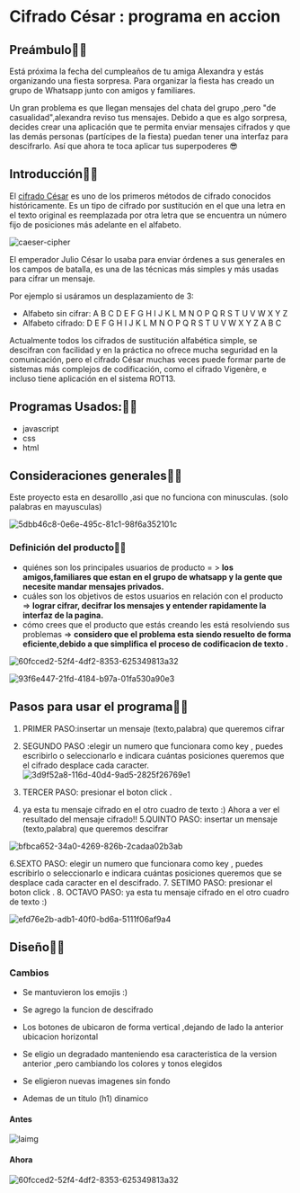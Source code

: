 # Cifrado César : programa en accion 

## Preámbulo💙😉

Está próxima la fecha del cumpleaños de tu amiga Alexandra y estás organizando una
fiesta sorpresa. Para organizar la fiesta has creado un grupo de Whatsapp junto
con amigos y familiares.

Un gran problema es que llegan mensajes del chata del grupo ,pero "de casualidad",alexandra reviso tus mensajes. Debido a que es algo sorpresa, decides
crear una aplicación que te permita enviar mensajes cifrados y que las demás
personas (partícipes de la fiesta) puedan tener una interfaz para
descifrarlo. Así que ahora te toca aplicar tus superpoderes 😎

## Introducción💙😉

El [cifrado César](https://en.wikipedia.org/wiki/Caesar_cipher) es uno de los
primeros métodos de cifrado conocidos históricamente. Es un tipo de cifrado por
sustitución en el que una letra en el texto original es reemplazada por otra
letra que se encuentra un número fijo de posiciones más adelante en el alfabeto.

![caeser-cipher](https://upload.wikimedia.org/wikipedia/commons/thumb/2/2b/Caesar3.svg/2000px-Caesar3.svg.png)

El emperador Julio César lo usaba para enviar órdenes a sus generales en los
campos de batalla, es una de las técnicas más simples y más usadas para cifrar
un mensaje.

Por ejemplo si usáramos un desplazamiento de 3:

* Alfabeto sin cifrar: A B C D E F G H I J K L M N O P Q R S T U V W X Y Z
* Alfabeto cifrado: D E F G H I J K L M N O P Q R S T U V W X Y Z A B C

Actualmente todos los cifrados de sustitución alfabética simple, se descifran
con facilidad y en la práctica no ofrece mucha seguridad en la comunicación,
pero el cifrado César muchas veces puede formar parte de sistemas más complejos
de codificación, como el cifrado Vigenère, e incluso tiene aplicación en el
sistema ROT13.

## Programas Usados:💙😉

- javascript
- css
- html

## Consideraciones generales💙😉



 Este proyecto esta en desarolllo ,asi que no funciona con minusculas. (solo palabras en mayusculas)
 

  ![5dbb46c8-0e6e-495c-81c1-98f6a352101c](https://user-images.githubusercontent.com/39390011/40810742-5dacdb86-64f4-11e8-8028-1dfb885aa2d0.jpg)


### Definición del producto💙😉

* quiénes son los principales usuarios de producto = > __los amigos,familiares que estan en el grupo de whatsapp y la gente que necesite mandar mensajes privados.__
* cuáles son los objetivos de estos usuarios en relación con el producto => __lograr cifrar, decifrar los mensajes y entender rapidamente la interfaz de la pagina.__
* cómo crees que el producto que estás creando les está resolviendo sus problemas => __considero que el problema esta siendo resuelto de forma eficiente,debido a que simplifica el proceso de codificacion de texto .__
 
 ![60fcced2-52f4-4df2-8353-625349813a32](https://user-images.githubusercontent.com/39390011/40810737-5cd144c2-64f4-11e8-837e-e32de59c1b9f.jpg)

 ![93f6e447-21fd-4184-b97a-01fa530a90e3](https://user-images.githubusercontent.com/39390011/40810738-5cf52f04-64f4-11e8-9f98-dc7abf0f681c.jpg)
 



## Pasos para usar el programa💙😉

1. PRIMER PASO:insertar un mensaje (texto,palabra) que queremos cifrar
2. SEGUNDO PASO :elegir un numero que funcionara como key , puedes escribirlo o seleccionarlo e  indicara cuántas posiciones queremos que el cifrado desplace cada caracter.
  ![3d9f52a8-116d-40d4-9ad5-2825f26769e1](https://user-images.githubusercontent.com/39390011/40810741-5d7f5cba-64f4-11e8-8927-232a19217b8e.jpg)


3. TERCER PASO: presionar el boton click .
4. ya esta tu mensaje cifrado en el otro cuadro de texto :)
   Ahora a ver el resultado del mensaje cifrado!!
5.QUINTO PASO: insertar un mensaje (texto,palabra) que queremos descifrar

![bfbca652-34a0-4269-826b-2cadaa02b3ab](https://user-images.githubusercontent.com/39390011/40810739-5d26f386-64f4-11e8-85c9-9233744218b2.jpg)

6.SEXTO PASO: elegir un numero que funcionara como key , puedes escribirlo o seleccionarlo e  indicara cuántas posiciones queremos que      se desplace cada caracter en el descifrado.
7. SETIMO PASO: presionar el boton click .
8. OCTAVO PASO: ya esta tu mensaje cifrado en el otro cuadro de texto :)

![efd76e2b-adb1-40f0-bd6a-5111f06af9a4](https://user-images.githubusercontent.com/39390011/40810740-5d475e50-64f4-11e8-8cc7-54057952dcbb.jpg)

## Diseño💙😉
### Cambios 
                                                

- Se mantuvieron los emojis :)                                                   

- Se agrego la funcion de descifrado                                                   

- Los botones de ubicaron de forma vertical ,dejando de lado la anterior ubicacion horizontal                                             

- Se eligio un degradado manteniendo esa caracteristica de la version anterior ,pero cambiando los colores y tonos elegidos 

- Se eligieron nuevas imagenes sin fondo

- Ademas de un titulo (h1) dinamico

                                                    
 #### Antes 
 
  ![laimg](https://user-images.githubusercontent.com/39390011/40935691-7fa9289a-67fe-11e8-8f88-161f6a1ba34a.PNG)

 #### Ahora 
 
 ![60fcced2-52f4-4df2-8353-625349813a32](https://user-images.githubusercontent.com/39390011/40810737-5cd144c2-64f4-11e8-837e-e32de59c1b9f.jpg)












